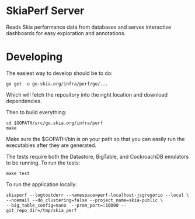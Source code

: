 SkiaPerf Server
===============

Reads Skia performance data from databases and serves interactive dashboards
for easy exploration and annotations.

Developing
==========

The easiest way to develop should be to do:

    go get -u go.skia.org/infra/perf/go/...

Which will fetch the repository into the right location and
download dependencies.

Then to build everything:

    cd $GOPATH/src/go.skia.org/infra/perf
    make

Make sure the $GOPATH/bin is on your path so that you can easily run the
executables after they are generated.

The tests require both the Datastore, BigTable, and CockroachDB emulators to be
running. To run the tests:

    make test

To run the application locally:

    skiaperf --logtostderr --namespace=perf-localhost-jcgregorio --local \
    --noemail --do_clustering=false --project_name=skia-public \
    --big_table_config=nano  --prom_port=:10000 --git_repo_dir=/tmp/skia_perf
